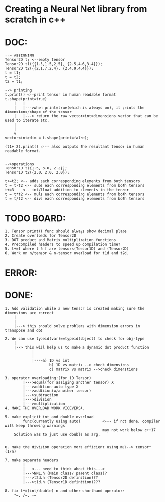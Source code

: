 # Creating a Neural Net library from scratch in c++


# DOC:
	--> ASSIGNING
	Tensor2D t; <--empty tensor
	Tensor2D t1({{1.5,1.5,2.5}, {2.5,4.6,3.4}});
	Tensor2D t2({{2,1.7,2.4}, {2,4.9,4.4}});
	t = t1;
	t = t2;
	t2 = t1;

	--> printing
	t.print() <--print tensor in human readable format
	t.shape(print=true) 
		|	|
		|	|--->when print=true(which is always on), it prints the dimensions/shape of the tensor
		|	|---> return the raw vector<int>dimensions vector that can be used to iterate etc.
		|
		|
		v
	vector<int>dim = t.shape(print=false);

	(t1+ 2).print() <--- also outputs the resultant tensor in human readable format.


	-->operations
	Tensor1D t({1.5, 3.0, 2.2});
	Tensor1D t2({2.0, 2.0, 2.0});
	
	t+=t2; <-- adds each corresponding elements from both tensors
	t = t-t2 <-- subs each corresponding elements from both tensors
	t+=3 	<-- int/float addition to elements in the tensor
	t = t*t2 <-- muls each corresponding elements from both tensors
	t = t/t2 <-- divs each corresponding elements from both tensors





# TODO BOARD:

	1. Tensor print() func should always show decimal place
	2. Create overloads for Tensor2D
	3. DOT product and Matrix multiplication functions
	4. Precompiled headers to speed up compilation time?
	5. t+=f where t & f are tensors(Tensor1D) and (Tensor2D)
	6. Work on n/tensor & n-tensor overload for t1d and t2d.




# ERROR:
	




# DONE:
	1. Add validation while a new tensor is created making sure the dimensions are correct
		|
		|
		|---> this should solve problems with dimension errors in transpose and dot

	2. We can use typeid(var)==typeid(object) to check for obj-type
		|
		|--> this will help us to make a dynamic dot product function
				|
				|
				|--->a) 1D vs int
						b) 1D vs matrix --> check dimensions
						c) matrix vs matrix -->check dimenstions

	3. operator overloading:(for 1D Tensor) 
			|--->equal(for assiging another tensor) X
			|--->addition-auto type X
			|--->addition(w/another tensor)
			|--->subtraction
			|--->division
			|--->multiplication
	4. MAKE THE OVERLOAD WORK VICEVERSA.

	5. make explicit int and double overload 
			func(currently using auto)			<--- if not done, compiler will keep throwing warnings
												may not work below c++17
		Solution was to just use double as arg.


	6. Make the division operation more efficient using mul--> tensor*(1/n)

	7. make separate headers
			|
			|	<--- need to think about this--->
			|--->NNL.h (Main class/ parent class)?
			|--->t2d.h (Tensor2D definition)??
			|--->t1d.h (Tensor1D definition)???

	8. fix t+=(int/double) n and other shorthand operators
		*=, /=, -=

